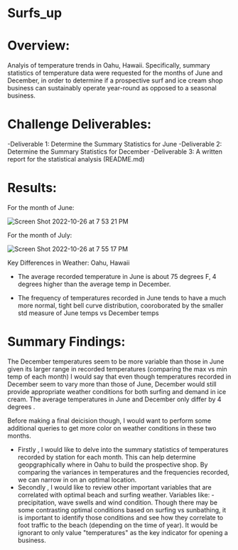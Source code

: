 # Surfs_up
# Overview:
Analyis of temperature trends in Oahu, Hawaii. Specifically, summary statistics of temperature data were requested for the months of June and December, in order to determine if a prospective surf and ice cream shop business can sustainably operate year-round as opposed to a seasonal business.

# Challenge Deliverables:
-Deliverable 1: Determine the Summary Statistics for June 
-Deliverable 2: Determine the Summary Statistics for December 
-Deliverable 3: A written report for the statistical analysis (README.md)

# Results:

For the month of June:

![Screen Shot 2022-10-26 at 7 53 21 PM](https://user-images.githubusercontent.com/111619125/198160159-a0c671e2-f5cc-46ae-ac5e-177dfe406594.png)

For the month of July:

![Screen Shot 2022-10-26 at 7 55 17 PM](https://user-images.githubusercontent.com/111619125/198160240-7cd325f8-7b0d-4763-9e3b-cbfad38221d0.png)

Key Differences in Weather: Oahu, Hawaii

* The average recorded temperature in June is about 75 degrees F, 4 degrees higher than the average temp in December.

* The frequency of temperatures recorded in June tends to have a much more normal, tight bell curve distribution, cooroborated by the smaller std measure of June temps vs December temps

# Summary Findings:

The December temperatures seem to be more variable than those in June given its larger range in recorded temperatures (comparing the max vs min temp of each month)
I would say that even though temperatures recorded in December seem to vary more than those of June, December would still provide appropriate weather conditions for both surfing and demand in ice cream. The average temperatures in June and December only differ by 4 degrees .

Before making a final deicision though, I would want to perform some additional queries to get more color on weather conditions in these two months.

* Firstly , I would like to delve into the summary statistics of temperatures recorded by station for each month. This can help determine geopgraphically where in Oahu to build the prospective shop. By comparing the variances in temperatures and the frequencies recorded, we can narrow in on an optimal location.
* Secondly , I would like to review other important variables that are correlated with optimal beach and surfing weather.
Variables like:
-precipitation, wave swells and wind condition. 
Though there may be some contrasting optimal conditions based on surfing vs sunbathing, it is important to identify those conditions and see how they correlate to foot traffic to the beach (depending on the time of year). It would be ignorant to only value "temperatures" as the key indicator for opening a business.
